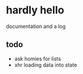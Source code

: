 # hardly hello
documentation and a log

## todo
- ask homies for lists
- xhr loading data into state